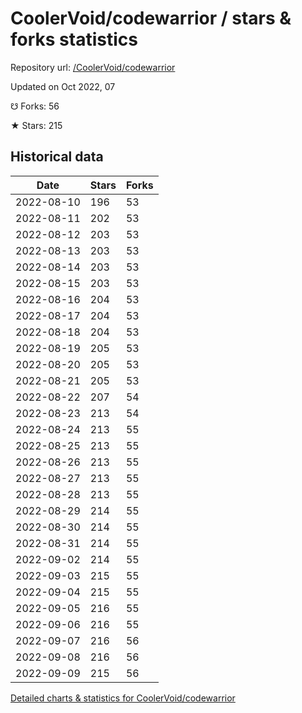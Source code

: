 # CoolerVoid/codewarrior / stars & forks statistics

Repository url: [/CoolerVoid/codewarrior](https://github.com/CoolerVoid/codewarrior)

Updated on Oct 2022, 07

☋ Forks: 56

★ Stars: 215

## Historical data
| Date | Stars | Forks |
|------|-------|-------|
| 2022-08-10 | 196 | 53 | 
| 2022-08-11 | 202 | 53 | 
| 2022-08-12 | 203 | 53 | 
| 2022-08-13 | 203 | 53 | 
| 2022-08-14 | 203 | 53 | 
| 2022-08-15 | 203 | 53 | 
| 2022-08-16 | 204 | 53 | 
| 2022-08-17 | 204 | 53 | 
| 2022-08-18 | 204 | 53 | 
| 2022-08-19 | 205 | 53 | 
| 2022-08-20 | 205 | 53 | 
| 2022-08-21 | 205 | 53 | 
| 2022-08-22 | 207 | 54 | 
| 2022-08-23 | 213 | 54 | 
| 2022-08-24 | 213 | 55 | 
| 2022-08-25 | 213 | 55 | 
| 2022-08-26 | 213 | 55 | 
| 2022-08-27 | 213 | 55 | 
| 2022-08-28 | 213 | 55 | 
| 2022-08-29 | 214 | 55 | 
| 2022-08-30 | 214 | 55 | 
| 2022-08-31 | 214 | 55 | 
| 2022-09-02 | 214 | 55 | 
| 2022-09-03 | 215 | 55 | 
| 2022-09-04 | 215 | 55 | 
| 2022-09-05 | 216 | 55 | 
| 2022-09-06 | 216 | 55 | 
| 2022-09-07 | 216 | 56 | 
| 2022-09-08 | 216 | 56 | 
| 2022-09-09 | 215 | 56 | 


[Detailed charts & statistics for CoolerVoid/codewarrior](https://reviewgithub.com/rep/CoolerVoid/codewarrior)
